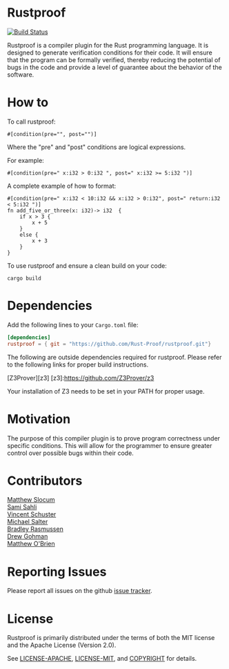 # Rustproof

[![Build Status](https://travis-ci.org/Rust-Proof/rustproof.svg?branch=master)](https://travis-ci.org/Rust-Proof/rustproof)

Rustproof is a compiler plugin for the Rust programming language. It is designed
to generate verification conditions for their code. It will ensure that the program can be formally verified, thereby reducing the potential of bugs in the code and provide a level of guarantee about the behavior of the software.


# How to

To call rustproof:  

`#[condition(pre="", post="")]`

Where the "pre" and "post" conditions are logical expressions.

For example:

`#[condition(pre=" x:i32 > 0:i32 ", post=" x:i32 >= 5:i32 ")]`

A complete example of how to format:

    #[condition(pre=" x:i32 < 10:i32 && x:i32 > 0:i32", post=" return:i32 < 5:i32 ")]
	fn add_five_or_three(x: i32)-> i32  {
        if x > 3 {  
            x + 5  
        }  
        else {  
            x + 3  
        }  
    }

To use rustproof and ensure a clean build on your code:

`cargo build`

# Dependencies

Add the following lines to your `Cargo.toml` file:

```toml
[dependencies]
rustproof = { git = "https://github.com/Rust-Proof/rustproof.git"}
```

The following are outside dependencies required for rustproof. Please refer to the following links for proper build instructions.

[Z3Prover][z3]
[z3]:https://github.com/Z3Prover/z3

Your installation of Z3 needs to be set in your PATH for proper usage.



# Motivation
The purpose of this compiler plugin is to prove program correctness under specific conditions. This will allow for the programmer to ensure greater control over possible bugs within their code.

# Contributors
[Matthew Slocum][acro]  
[Sami Sahli][sahli]  
[Vincent Schuster][schuster]  
[Michael Salter][salter]  
[Bradley Rasmussen][rasmussen]  
[Drew Gohman][gohman]  
[Matthew O'Brien][obrien]  

[acro]:https://github.com/arc3x
[sahli]:https://github.com/ssahli
[schuster]:https://github.com/VSchuster
[salter]:https://github.com/salterm
[rasmussen]:https://github.com/bajr
[gohman]:https://github.com/found101
[obrien]:https://github.com/obriematt

# Reporting Issues

Please report all issues on the github [issue tracker][issues].

[issues]:https://github.com/Rust-Proof/rustproof/issues


# License

Rustproof is primarily distributed under the terms of both the MIT license and the Apache License (Version 2.0).

See [LICENSE-APACHE][1], [LICENSE-MIT][2], and [COPYRIGHT][3] for details.

[1]:https://github.com/Rust-Proof/rustproof/blob/master/LICENSE-APACHE
[2]:https://github.com/Rust-Proof/rustproof/blob/master/LICENSE-MIT
[3]:https://github.com/Rust-Proof/rustproof/blob/master/COPYRIGHT
